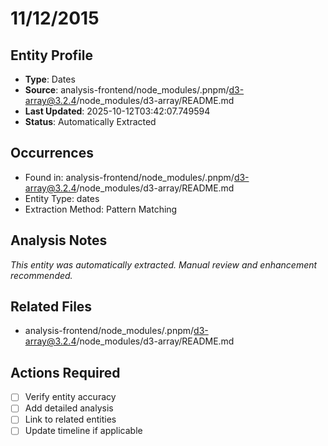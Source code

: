 # 11/12/2015

## Entity Profile
- **Type**: Dates
- **Source**: analysis-frontend/node_modules/.pnpm/d3-array@3.2.4/node_modules/d3-array/README.md
- **Last Updated**: 2025-10-12T03:42:07.749594
- **Status**: Automatically Extracted

## Occurrences
- Found in: analysis-frontend/node_modules/.pnpm/d3-array@3.2.4/node_modules/d3-array/README.md
- Entity Type: dates
- Extraction Method: Pattern Matching

## Analysis Notes
*This entity was automatically extracted. Manual review and enhancement recommended.*

## Related Files
- analysis-frontend/node_modules/.pnpm/d3-array@3.2.4/node_modules/d3-array/README.md

## Actions Required
- [ ] Verify entity accuracy
- [ ] Add detailed analysis
- [ ] Link to related entities
- [ ] Update timeline if applicable
